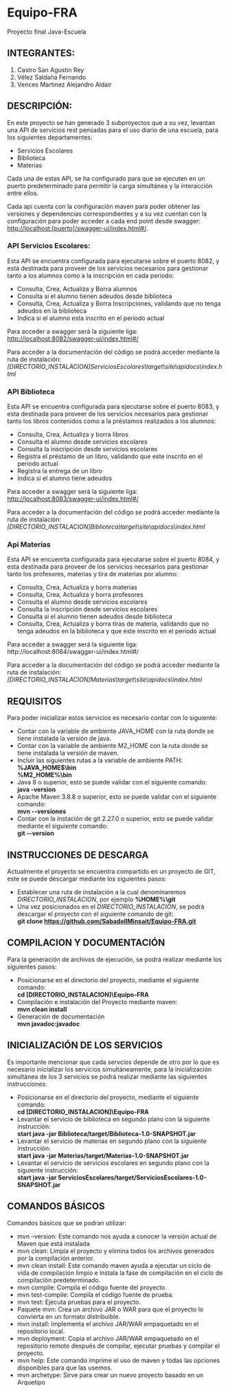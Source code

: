 # Equipo-FRA
Proyecto final Java-Escuela 

## INTEGRANTES:

1. Castro San Agustin Rey
2. Vélez Saldaña Fernando
3. Vences Martinez Alejandro Aldair

## DESCRIPCIÓN:

En este proyecto se han generado 3 subproyectos que a su vez, levantan una API de servicios rest pensadas para el uso diario de una escuela, para los siguientes departamentes:

 - Servicios Escolares
 - Biblioteca
 - Materias

Cada una de estas API, se ha configurado para que se ejecuten en un puerto predeterminado para permitir la carga simultánea y la interacción entre ellos.

Cada api cuenta con la configuración maven para poder obtener las versiones y dependencias correspondientes y a su vez cuentan con la configuración para poder acceder a cada end point desde swagger: <http://localhost:[puerto]/swagger-ui/index.html#/>.

### API Servicios Escolares:

Esta API se encuentra configurada para ejecutarse sobre el puerto 8082, y está destinada para proveer de los servicios necesarios para gestionar tanto a los alumnos como a la inscripción en cada periodo:
 - Consulta, Crea, Actualiza y Borra alumnos
 - Consulta si el alumno tienen adeudos desde biblioteca
 - Consulta, Crea, Actualiza y Borra Inscripciones, validando que no tenga adeudos en la biblioteca
 - Indica si el alumno esta inscrito en el periodo actual

Para acceder a swagger será la siguiente liga: <http://localhost:8082/swagger-ui/index.html#/>

Para acceder a la documentación del código se podrá acceder mediante la ruta de instalación: *[DIRECTORIO_INSTALACION]ServiciosEscolares\target\site\apidocs\index.html*

### API Biblioteca

Esta API se encuentra configurada para ejecutarse sobre el puerto 8083, y esta destinada para proveer de los servicios necesarios para gestionar tanto los libros contenidos como a la préstamos realizados a los alumnos:
 - Consulta, Crea, Actualiza y borra libros
 - Consulta el alumno desde servicios escolares
 - Consulta la inscripción desde servicios escolares
 - Registra el préstamo de un libro, validando que este inscrito en el periodo actual
 - Registra la entrega de un libro
 - Indica si el alumno tiene adeudos

Para acceder a swagger será la siguiente liga: <http://localhost:8083/swagger-ui/index.html#/>

Para acceder a la documentación del código se podrá acceder mediante la ruta de instalación: *[DIRECTORIO_INSTALACION]Biblioteca\target\site\apidocs\index.html*

### Api Materias

Esta API se encuenrta configurada para ejecutarse sobre el puerto 8084, y esta destinada para proveer de los servicios necesarios para gestionar tanto los profesores, materias y tira de materias por alumno:
 - Consulta, Crea, Actualiza y borra materias
 - Consulta, Crea, Actualiza y borra profesores
 - Consulta el alumno desde servicios escolares
 - Consulta la inscripción desde servicios escolares
 - Consulta si el alumno tienen adeudos desde biblioteca
 - Consulta, Crea, Actualiza y borra tiras de materia, validando que no tenga adeudos en la biblioteca y que este inscrito en el periodo actual


Para acceder a swagger será la siguiente liga: http://localhost:8084/swagger-ui/index.html#/

Para acceder a la documentación del código se podrá acceder mediante la ruta de instalación: *[DIRECTORIO_INSTALACION]Materias\target\site\apidocs\index.html*

## REQUISITOS

Para poder inicializar estos servicios es necesario contar con lo siguiente:
 - Contar con la variable de ambiente JAVA_HOME con la ruta donde se tiene instalada la versión de java.
 - Contar con la variable de ambiente M2_HOME con la ruta donde se tiene instalada la versión de maven.
 - Incluir las siguientes rutas a la variable de ambiente PATH:<br>
    **%JAVA_HOME$\bin**<br>
	**%M2_HOME%\bin**
 - Java 8 o superior, esto se puede validar con el siguiente comando:<br>
	**java -version**
 - Apache Maven 3.8.8 o superior, esto se puede validar con el siguiente comando:<br>
	**mvn --versiones**<br>
 - Contar con la instación de git 2.27.0 o superior, esto se puede validar mediante el siguiente comando:<br>
    **git --version**

## INSTRUCCIONES DE DESCARGA

Actualmente el proyecto se encuentra compartido en un proyecto de GIT, este se puede descargar mediante los siguientes pasos:
 - Establecer una ruta de instalación a la cual denominaremos *DIRECTORIO_INSTALACION*, por ejemplo **%HOME%\git**
 - Una vez posicionados en el *DIRECTORIO_INSTALACION*, se podrá descargar el proyecto con el siguiente comando de git:<br>
	**git clone https://github.com/SabadellMinsait/Equipo-FRA.git**

## COMPILACION Y DOCUMENTACIÓN

Para la generación de archivos de ejecución, se podrá realizar mediante los siguientes pasos:

 - Posicionarse en el directorio del proyecto, mediante el siguiente comando:<br>
    **cd [DIRECTORIO_INSTALACION]\Equipo-FRA**
  - Compilación e instalación del Proyecto mediante maven:<br>
    **mvn clean install**
  - Generación de documentación<br>
    **mvn javadoc:javadoc**

## INICIALIZACIÓN DE LOS SERVICIOS

Es importante mencionar que cada servcios depende de otro por lo que es necesario inicializar los servicios simultáneamente, para la inicialización simultánea de los 3 servicios se podrá realizar mediante las siguientes instrucciones:

 - Posicionarse en el directorio del proyecto, mediante el siguiente comando:<br>
 	**cd [DIRECTORIO_INSTALACION]\Equipo-FRA**
 - Levantar el servicio de biblioteca en segundo plano con la siguiente instrucción:<br>
    **start java -jar Biblioteca/target/Biblioteca-1.0-SNAPSHOT.jar**
 - Levantar el servicio de materias en segundo plano con la siguiente instrucción:<br>
    **start java -jar Materias/target/Materias-1.0-SNAPSHOT.jar**
 - Levantar el servicio de servicios escolares en segundo plano con la siguiente instrucción:<br>
    **start java -jar ServiciosEscolares/target/ServiciosEscolares-1.0-SNAPSHOT.jar**

## COMANDOS BÁSICOS

Comandos básicos que se podran utilizar:

* mvn –version:      Este comando nos ayuda a conocer la versión actual de Maven que está instalada
* mvn clean:         Limpia el proyecto y elimina todos los archivos generados por la compilación anterior.
* mvn clean install: Este comando maven ayuda a ejecutar un ciclo de vida de compilación limpio e instala la fase de compilación en el ciclo de compilación predeterminado.
* mvn compile:       Compila el código fuente del proyecto.
* mvn test-compile:  Compila el código fuente de prueba.
* mvn test:          Ejecuta pruebas para el proyecto.
* Paquete mvn:       Crea un archivo JAR o WAR para que el proyecto lo convierta en un formato distribuible.
* mvn install:       Implementa el archivo JAR/WAR empaquetado en el repositorio local.
* mvn deployment:    Copia el archivo JAR/WAR empaquetado en el repositorio remoto después de compilar, ejecutar pruebas y compilar el proyecto.
* mvn help:          Este comando imprime el uso de maven y todas las opciones disponibles para que las usemos.
* mvn archetype:     Sirve para crear un nuevo proyecto basado en un Arquetipo
